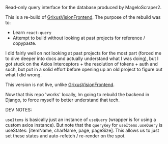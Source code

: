 Read-only query interface for the database produced by MageloScraper2.

This is a re-build of [GrixusVisionFrontend](https://github.com/hikemalliday/GrixusVisionFrontend). The purpose of the rebuild was to:

- Learn `react-query`
- Attempt to build without looking at past projects for reference / copypaste.

I did fairly well on not looking at past projects for the most part (forced me to dive deeper into docs and actually understand what I was doing), but I got stuck on the Axios Interceptors + the resolution of tokens + auth and such, but put in a solid effort before opening up an old project to figure out what I did wrong.

This version is not live, unlike [GrixusVisionFrontend](https://github.com/hikemalliday/GrixusVisionFrontend). 

Now that this repo 'works' locally, Im going to rebuild the backend in Django, to force myself to better understand that tech.

DEV NOTES:

`useItems` is basically just an instance of `useQuery` (wrapper is for using a custom axios instance). But note that the `queryKey` for `useItems.useQuery` is useStates: [itemName, charName, page, pageSize]. This allows us to just set these states and auto-refetch / re-render on the spot.
